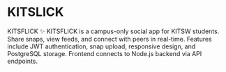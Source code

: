 # KITSLICK
KITSFLICK ✨  KITSFLICK is a campus-only social app for KITSW students. Share snaps, view feeds, and connect with peers in real-time. Features include JWT authentication, snap upload, responsive design, and PostgreSQL storage. Frontend connects to Node.js backend via API endpoints.
